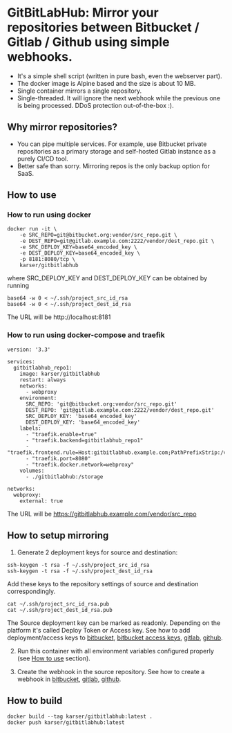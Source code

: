 # GitBitLabHub: Mirror your repositories between Bitbucket / Gitlab / Github using simple webhooks.
- It's a simple shell script (written in pure bash, even the webserver part).
- The docker image is Alpine based and the size is about 10 MB.
- Single container mirrors a single repository.
- Single-threaded. It will ignore the next webhook while the previous one is being processed. DDoS protection out-of-the-box :). 

## Why mirror repositories?
- You can pipe multiple services. For example, use Bitbucket private repositories
  as a primary storage and self-hosted Gitlab instance as a purely CI/CD tool.
- Better safe than sorry. Mirroring repos is the only backup option for SaaS.

## How to use

### How to run using docker
```
docker run -it \
    -e SRC_REPO=git@bitbucket.org:vendor/src_repo.git \
    -e DEST_REPO=git@gitlab.example.com:2222/vendor/dest_repo.git \
    -e SRC_DEPLOY_KEY=base64_encoded_key \
    -e DEST_DEPLOY_KEY=base64_encoded_key \
    -p 8181:8080/tcp \
    karser/gitbitlabhub
```
where SRC_DEPLOY_KEY and DEST_DEPLOY_KEY can be obtained by running
```
base64 -w 0 < ~/.ssh/project_src_id_rsa
base64 -w 0 < ~/.ssh/project_dest_id_rsa
```

The URL will be http://localhost:8181

### How to run using docker-compose and traefik

```
version: '3.3'

services:
  gitbitlabhub_repo1:
    image: karser/gitbitlabhub
    restart: always
    networks:
      - webproxy
    environment:
      SRC_REPO: 'git@bitbucket.org:vendor/src_repo.git'
      DEST_REPO: 'git@gitlab.example.com:2222/vendor/dest_repo.git'
      SRC_DEPLOY_KEY: 'base64_encoded_key'
      DEST_DEPLOY_KEY: 'base64_encoded_key'
    labels:
      - "traefik.enable=true"
      - "traefik.backend=gitbitlabhub_repo1"
      - "traefik.frontend.rule=Host:gitbitlabhub.example.com;PathPrefixStrip:/vendor/src_repo"
      - "traefik.port=8080"
      - "traefik.docker.network=webproxy"
    volumes:
      - ./gitbitlabhub:/storage

networks:
  webproxy:
    external: true
```

The URL will be https://gitbitlabhub.example.com/vendor/src_repo

## How to setup mirroring

1. Generate 2 deployment keys for source and destination:
```
ssh-keygen -t rsa -f ~/.ssh/project_src_id_rsa
ssh-keygen -t rsa -f ~/.ssh/project_dest_id_rsa
```
Add these keys to the repository settings of source and destination correspondingly.
```
cat ~/.ssh/project_src_id_rsa.pub
cat ~/.ssh/project_dest_id_rsa.pub
```
The Source deployment key can be marked as readonly. Depending on the platform it's called Deploy Token or Access key.
See how to add deployment/access keys to [bitbucket](https://bitbucket.org/blog/deployment-keys), [bitbucket access keys](https://confluence.atlassian.com/bitbucketserver/ssh-access-keys-for-system-use-776639781.html),
[gitlab](https://docs.gitlab.com/ce/ssh/), [github](https://developer.github.com/v3/guides/managing-deploy-keys/).

2. Run this container with all environment variables configured properly (see [How to use](#how-to-use) section).

3. Create the webhook in the source repository.
See how to create a webhook in [bitbucket](https://confluence.atlassian.com/bitbucket/manage-webhooks-735643732.html),
[gitlab](https://docs.gitlab.com/ce/user/project/integrations/webhooks.html), [github](https://developer.github.com/webhooks/creating/).


## How to build

```
docker build --tag karser/gitbitlabhub:latest .
docker push karser/gitbitlabhub:latest
```
